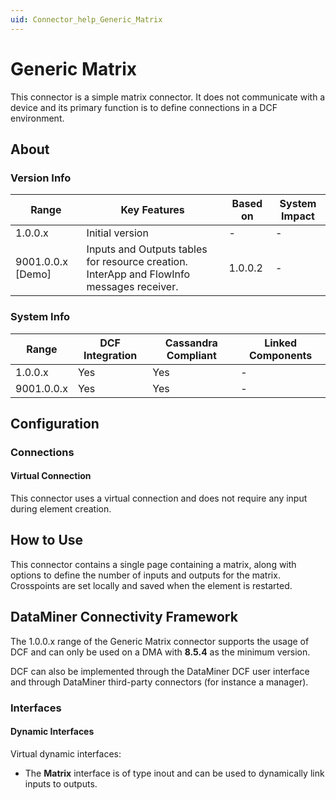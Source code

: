 ```yaml
---
uid: Connector_help_Generic_Matrix
---
```


# Generic Matrix

This connector is a simple matrix connector. It does not communicate with a device and its primary function is to define connections in a DCF environment.

## About

### Version Info

| **Range**           | **Key Features**                                                                          | **Based on** | **System Impact** |
|---------------------|-------------------------------------------------------------------------------------------|--------------|-------------------|
| 1.0.0.x             | Initial version                                                                           | \-           | \-                |
| 9001.0.0.x \[Demo\] | Inputs and Outputs tables for resource creation. InterApp and FlowInfo messages receiver. | 1.0.0.2      | \-                |

### System Info

| **Range**  | **DCF Integration** | **Cassandra Compliant** | **Linked Components** |
|------------|---------------------|-------------------------|-----------------------|
| 1.0.0.x    | Yes                 | Yes                     | \-                    |
| 9001.0.0.x | Yes                 | Yes                     | \-                    |

## Configuration

### Connections

#### Virtual Connection

This connector uses a virtual connection and does not require any input during element creation.

## How to Use

This connector contains a single page containing a matrix, along with options to define the number of inputs and outputs for the matrix. Crosspoints are set locally and saved when the element is restarted.

## DataMiner Connectivity Framework

The 1.0.0.x range of the Generic Matrix connector supports the usage of DCF and can only be used on a DMA with **8.5.4** as the minimum version.

DCF can also be implemented through the DataMiner DCF user interface and through DataMiner third-party connectors (for instance a manager).

### Interfaces

#### Dynamic Interfaces

Virtual dynamic interfaces:

- The **Matrix** interface is of type inout and can be used to dynamically link inputs to outputs.
